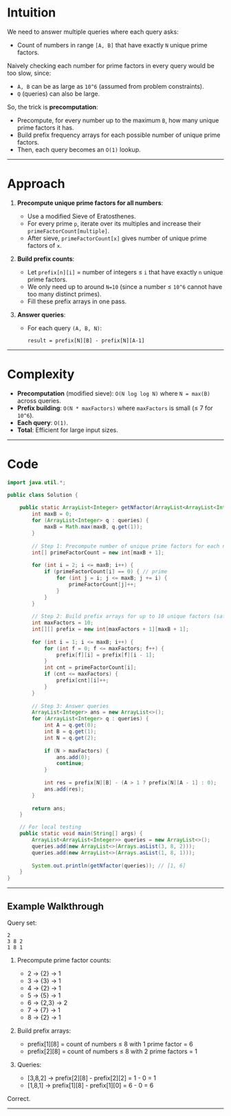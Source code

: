 # Intuition

We need to answer multiple queries where each query asks:

* Count of numbers in range `[A, B]` that have exactly `N` unique prime factors.

Naively checking each number for prime factors in every query would be too slow, since:

* `A, B` can be as large as `10^6` (assumed from problem constraints).
* `Q` (queries) can also be large.

So, the trick is **precomputation**:

* Precompute, for every number up to the maximum `B`, how many unique prime factors it has.
* Build prefix frequency arrays for each possible number of unique prime factors.
* Then, each query becomes an `O(1)` lookup.

---

# Approach

1. **Precompute unique prime factors for all numbers**:

   * Use a modified Sieve of Eratosthenes.
   * For every prime `p`, iterate over its multiples and increase their `primeFactorCount[multiple]`.
   * After sieve, `primeFactorCount[x]` gives number of unique prime factors of `x`.

2. **Build prefix counts**:

   * Let `prefix[n][i]` = number of integers ≤ `i` that have exactly `n` unique prime factors.
   * We only need up to around `N=10` (since a number ≤ `10^6` cannot have too many distinct primes).
   * Fill these prefix arrays in one pass.

3. **Answer queries**:

   * For each query `(A, B, N)`:

     ```
     result = prefix[N][B] - prefix[N][A-1]
     ```

---

# Complexity

* **Precomputation** (modified sieve): `O(N log log N)` where `N = max(B)` across queries.
* **Prefix building**: `O(N * maxFactors)` where `maxFactors` is small (≤ 7 for `10^6`).
* **Each query**: `O(1)`.
* **Total**: Efficient for large input sizes.

---

# Code

```java
import java.util.*;

public class Solution {
    
    public static ArrayList<Integer> getNfactor(ArrayList<ArrayList<Integer>> queries) {
        int maxB = 0;
        for (ArrayList<Integer> q : queries) {
            maxB = Math.max(maxB, q.get(1));
        }
        
        // Step 1: Precompute number of unique prime factors for each number
        int[] primeFactorCount = new int[maxB + 1];
        
        for (int i = 2; i <= maxB; i++) {
            if (primeFactorCount[i] == 0) { // prime
                for (int j = i; j <= maxB; j += i) {
                    primeFactorCount[j]++;
                }
            }
        }
        
        // Step 2: Build prefix arrays for up to 10 unique factors (safe upper bound)
        int maxFactors = 10;
        int[][] prefix = new int[maxFactors + 1][maxB + 1];
        
        for (int i = 1; i <= maxB; i++) {
            for (int f = 0; f <= maxFactors; f++) {
                prefix[f][i] = prefix[f][i - 1];
            }
            int cnt = primeFactorCount[i];
            if (cnt <= maxFactors) {
                prefix[cnt][i]++;
            }
        }
        
        // Step 3: Answer queries
        ArrayList<Integer> ans = new ArrayList<>();
        for (ArrayList<Integer> q : queries) {
            int A = q.get(0);
            int B = q.get(1);
            int N = q.get(2);
            
            if (N > maxFactors) {
                ans.add(0);
                continue;
            }
            
            int res = prefix[N][B] - (A > 1 ? prefix[N][A - 1] : 0);
            ans.add(res);
        }
        
        return ans;
    }

    // For local testing
    public static void main(String[] args) {
        ArrayList<ArrayList<Integer>> queries = new ArrayList<>();
        queries.add(new ArrayList<>(Arrays.asList(3, 8, 2)));
        queries.add(new ArrayList<>(Arrays.asList(1, 8, 1)));
        
        System.out.println(getNfactor(queries)); // [1, 6]
    }
}
```

---

## **Example Walkthrough**

Query set:

```
2
3 8 2
1 8 1
```

1. Precompute prime factor counts:

   * 2 → {2} → 1
   * 3 → {3} → 1
   * 4 → {2} → 1
   * 5 → {5} → 1
   * 6 → {2,3} → 2
   * 7 → {7} → 1
   * 8 → {2} → 1

2. Build prefix arrays:

   * prefix\[1]\[8] = count of numbers ≤ 8 with 1 prime factor = 6
   * prefix\[2]\[8] = count of numbers ≤ 8 with 2 prime factors = 1

3. Queries:

   * \[3,8,2] → prefix\[2]\[8] - prefix\[2]\[2] = 1 - 0 = 1
   * \[1,8,1] → prefix\[1]\[8] - prefix\[1]\[0] = 6 - 0 = 6

Correct.

---
